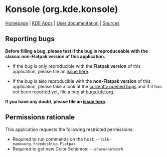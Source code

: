 # Konsole (org.kde.konsole)

[Homepage] | [KDE Apps] | [User documentation] | [Sources]

## Reporting bugs

**Before filling a bug, please test if the bug is reproduceable with the
classic non-Flatpak version of this application.**

- If the bug is only reproducible with the **Flatpak version** of this
  application, please file an [issue here][issue].

- If the bug is also reproducible with the **non-Flatpak version** of this
  application, please take a look at the [currently opened bugs][bugs] and if
  it has not been reported yet, file a bug at [bugs.kde.org].

**If you have any doubt, please file an [issue here][issue].**

## Permissions rationale

This application requests the following restricted permissions:

- Required to run commands on the host: `--talk-name=org.freedesktop.Flatpak`
- Required to get new Color Schemes: `--share=network`

[Homepage]: https://konsole.kde.org/
[KDE Apps]: https://apps.kde.org/konsole/
[User documentation]: https://userbase.kde.org/Konsole
[Sources]: https://invent.kde.org/utilities/konsole
[issue]: https://github.com/flathub/org.kde.konsole/issues/new
[bugs]: https://bugs.kde.org/buglist.cgi?bug_status=UNCONFIRMED&bug_status=CONFIRMED&bug_status=ASSIGNED&bug_status=REOPENED&product=konsole&query_format=advanced
[bugs.kde.org]: https://bugs.kde.org/enter_bug.cgi?format=guided&product=konsole
